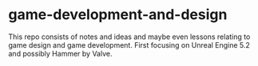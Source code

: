 # game-development-and-design
This repo consists of notes and ideas and maybe even lessons relating to game design and game development. First focusing on Unreal Engine 5.2 and possibly Hammer by Valve.
